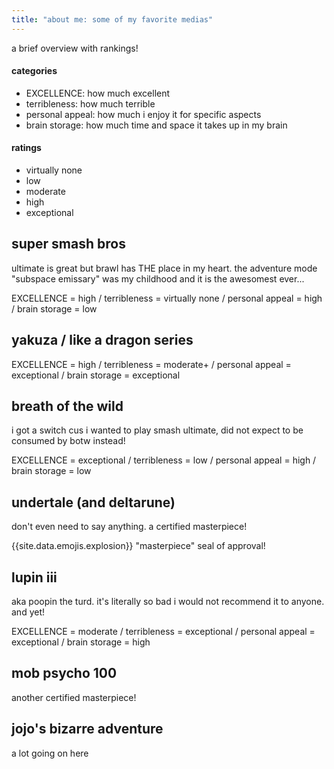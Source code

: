 ```yaml
---
title: "about me: some of my favorite medias"
---
```


a brief overview with rankings!

<div class="directory"> <!-- manual instance of a directory -->
  <h4>categories</h4>
  <ul>
      <li>EXCELLENCE: how much excellent</li>
      <li>terribleness: how much terrible</li>
      <li>personal appeal: how much i enjoy it for specific aspects</li>
      <li>brain storage: how much time and space it takes up in my brain</li>
  </ul>
  <h4>ratings</h4>
  <ul>
      <li>virtually none</li>
      <li>low</li>
      <li>moderate</li>
      <li>high</li>
      <li>exceptional</li>
  </ul>
</div>

## super smash bros

ultimate is great but brawl has THE place in my heart. the adventure mode "subspace emissary" was my childhood and it is the awesomest ever...

EXCELLENCE = high / terribleness = virtually none / personal appeal = high / brain storage = low

## yakuza / like a dragon series

EXCELLENCE = high / terribleness = moderate+ / personal appeal = exceptional / brain storage = exceptional

## breath of the wild

i got a switch cus i wanted to play smash ultimate, did not expect to be consumed by botw instead!

EXCELLENCE = exceptional / terribleness = low / personal appeal = high / brain storage = low

## undertale (and deltarune)

don't even need to say anything. a certified masterpiece!

{{site.data.emojis.explosion}} "masterpiece" seal of approval!

## lupin iii

aka poopin the turd. it's literally so bad i would not recommend it to anyone. and yet!

EXCELLENCE = moderate / terribleness = exceptional / personal appeal = exceptional / brain storage = high

## mob psycho 100

another certified masterpiece!

## jojo's bizarre adventure

a lot going on here
